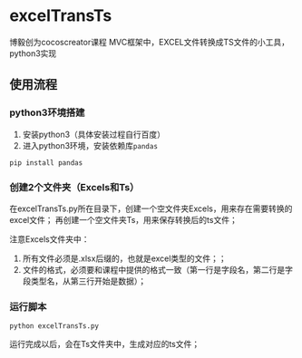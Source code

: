 # excelTransTs
博毅创为cocoscreator课程 MVC框架中，EXCEL文件转换成TS文件的小工具，python3实现

## 使用流程
### python3环境搭建
1. 安装python3（具体安装过程自行百度）
2. 进入python3环境，安装依赖库`pandas`
```
pip install pandas
```

### 创建2个文件夹（Excels和Ts）
在excelTransTs.py所在目录下，创建一个空文件夹Excels，用来存在需要转换的excel文件；
再创建一个空文件夹Ts，用来保存转换后的ts文件；

注意Excels文件夹中：
1. 所有文件必须是.xlsx后缀的，也就是excel类型的文件；；
2. 文件的格式，必须要和课程中提供的格式一致（第一行是字段名，第二行是字段类型名，从第三行开始是数据）；

### 运行脚本
```
python excelTransTs.py
```
运行完成以后，会在Ts文件夹中，生成对应的ts文件；
